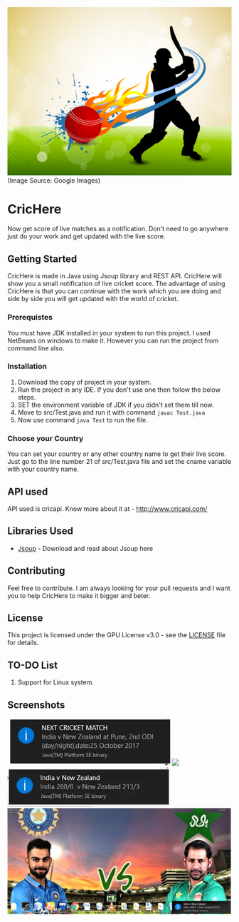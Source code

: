 ![](images/cricimage1.jpg?raw=true)
(Image Source: Google Images)

# CricHere
Now get score of live matches as a notification. Don't need to go anywhere just do your work and get updated with the live score.

## Getting Started
CricHere is made in Java using Jsoup library and REST API. CricHere will show you a small notification of live cricket score. The advantage of using CricHere is that you can continue with the work which you are doing and side by side you will get updated with the world of cricket. 

### Prerequistes
You must have JDK installed in your system to run this project. I used NetBeans on windows to make it. However you can run the project from command line also.

### Installation
1. Download the copy of project in your system.
2. Run the project in any IDE. If you don't use one then follow the below steps.
2. SET the environment variable of JDK if you didn't set them till now.
3. Move to src/Test.java and run it with command 
`javac Test.java`
4. Now use command
`java Test`
to run the file.

### Choose your Country
You can set your country or any other country name to get their live score. Just go to the line number 21 of src/Test.java file and set the cname variable with your country name. 

## API used
API used is cricapi. Know more about it at - http://www.cricapi.com/

## Libraries Used
* [Jsoup](https://jsoup.org/download) - Download and read about Jsoup here

## Contributing
Feel free to contribute. I am always looking for your pull requests and I want you to help CricHere to make it bigger and beter.

## License
This project is licensed under the GPU License v3.0 - see the [LICENSE](LICENSE) file for details.

## TO-DO List
1. Support for Linux system.

## Screenshots
![](images/toolbar-image.png?raw=true)
![](images/desktop1.png?raw=true)
![](images/toolbar2.png?raw=true)
![](images/desktop3.png?raw=true)
